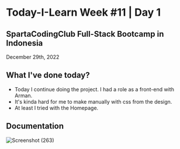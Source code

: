 # Today-I-Learn Week #11 | Day 1
## SpartaCodingClub Full-Stack Bootcamp in Indonesia
December 29th, 2022

## What I've done today?

  - Today I continue doing the project. I had a role as a front-end with Arman.
  - It's kinda hard for me to make manually with css from the design.
  - At least I tried with the Homepage.

## Documentation

  ![Screenshot (263)](https://user-images.githubusercontent.com/62550785/209973990-4d39a5f8-3b07-4d59-8f24-e0d7b9405ab8.png)

